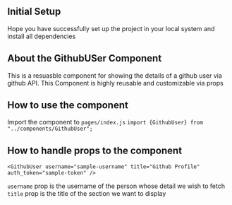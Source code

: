 ## Initial Setup

Hope you have successfully set up the project in your local system and install all dependencies

## About the GithubUSer Component

This is a resuasble component for showing the details of a github user via github API. This Component is highly reusable and customizable via props

## How to use the component

Import the component to `pages/index.js`
`import {GithubUser} from "../components/GithubUser";`

## How to handle props to the component

```
<GithubUser username="sample-username" title="Github Profile" auth_token="sample-token" />
```

`username` prop is the username of the person whose detail we wish to fetch
`title` prop is the title of the section we want to display
